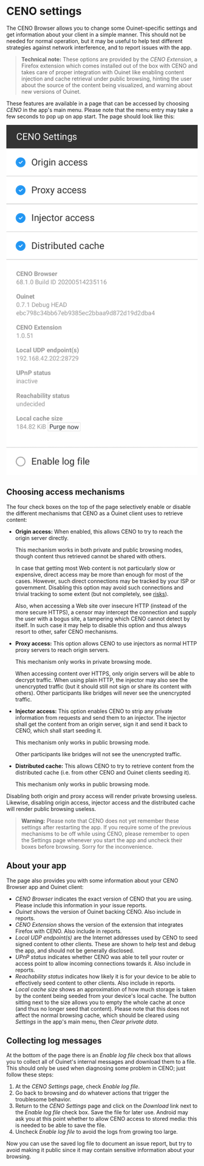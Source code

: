 # CENO settings

The CENO Browser allows you to change some Ouinet-specific settings and get information about your client in a simple manner.  This should not be needed for normal operation, but it may be useful to help test different strategies against network interference, and to report issues with the app.

> **Technical note:** These options are provided by the *CENO Extension*, a Firefox extension which comes installed out of the box with CENO and takes care of proper integration with Ouinet like enabling content injection and cache retrieval under public browsing, hinting the user about the source of the content being visualized, and warning about new versions of Ouinet.

These features are available in a page that can be accessed by choosing *CENO* in the app's main menu.  Please note that the menu entry may take a few seconds to pop up on app start.  The page should look like this:

![Figure: The *CENO Settings* page](images/settings.png)

## Choosing access mechanisms

The four check boxes on the top of the page selectively enable or disable the different mechanisms that CENO as a Ouinet client uses to retrieve content:

  - **Origin access:** When enabled, this allows CENO to try to reach the origin server directly.

    This mechanism works in both private and public browsing modes, though content thus retrieved cannot be shared with others.

    In case that getting most Web content is not particularly slow or expensive, direct access may be more than enough for most of the cases.  However, such direct connections may be tracked by your ISP or government.  Disabling this option may avoid such connections and trivial tracking to some extent (but not completely, see [risks](../concepts/risks.md)).

    Also, when accessing a Web site over insecure HTTP (instead of the more secure HTTPS), a censor may intercept the connection and supply the user with a bogus site, a tampering which CENO cannot detect by itself.  In such case it may help to disable this option and thus always resort to other, safer CENO mechanisms.

  - **Proxy access:** This option allows CENO to use injectors as normal HTTP proxy servers to reach origin servers.

    This mechanism only works in private browsing mode.

    When accessing content over HTTPS, only origin servers will be able to decrypt traffic.  When using plain HTTP, the injector may also see the unencrypted traffic (but it should still not sign or share its content with others).  Other participants like bridges will never see the unencrypted traffic.

  - **Injector access:** This option enables CENO to strip any private information from requests and send them to an injector.  The injector shall get the content from an origin server, sign it and send it back to CENO, which shall start seeding it.

    This mechanism only works in public browsing mode.

    Other participants like bridges will not see the unencrypted traffic.

  - **Distributed cache:** This allows CENO to try to retrieve content from the distributed cache (i.e. from other CENO and Ouinet clients seeding it).

    This mechanism only works in public browsing mode.

Disabling both origin and proxy access will render private browsing useless.  Likewise, disabling origin access, injector access and the distributed cache will render public browsing useless.

> **Warning:** Please note that CENO does not yet remember these settings after restarting the app.  If you require some of the previous mechanisms to be off while using CENO, please remember to open the Settings page whenever you start the app and uncheck their boxes before browsing.  Sorry for the inconvenience.

## About your app

The page also provides you with some information about your CENO Browser app and Ouinet client:

  - *CENO Browser* indicates the exact version of CENO that you are using.  Please include this information in your issue reports.
  - *Ouinet* shows the version of Ouinet backing CENO.  Also include in reports.
  - *CENO Extension* shows the version of the extension that integrates Firefox with CENO.  Also include in reports.
  - *Local UDP endpoint(s)* are the Internet addresses used by CENO to seed signed content to other clients.  These are shown to help test and debug the app, and should not be generally disclosed.
  - *UPnP status* indicates whether CENO was able to tell your router or access point to allow incoming connections towards it.  Also include in reports.
  - *Reachability status* indicates how likely it is for your device to be able to effectively seed content to other clients.  Also include in reports.
  - *Local cache size* shows an approximation of how much storage is taken by the content being seeded from your device's local cache.  The button sitting next to the size allows you to empty the whole cache at once (and thus no longer seed that content).  Please note that this does not affect the normal browsing cache, which should be cleared using *Settings* in the app's main menu, then *Clear private data*.

## Collecting log messages

At the bottom of the page there is an *Enable log file* check box that allows you to collect all of Ouinet's internal messages and download them to a file.  This should only be used when diagnosing some problem in CENO; just follow these steps:

 1. At the *CENO Settings* page, check *Enable log file*.
 2. Go back to browsing and do whatever actions that trigger the troublesome behavior.
 3. Return to the *CENO Settings* page and click on the *Download* link next to the *Enable log file* check box.  Save the file for later use.  Android may ask you at this point whether to allow CENO access to stored media: this is needed to be able to save the file.
 4. Uncheck *Enable log file* to avoid the logs from growing too large.

Now you can use the saved log file to document an issue report, but try to avoid making it public since it may contain sensitive information about your browsing.
